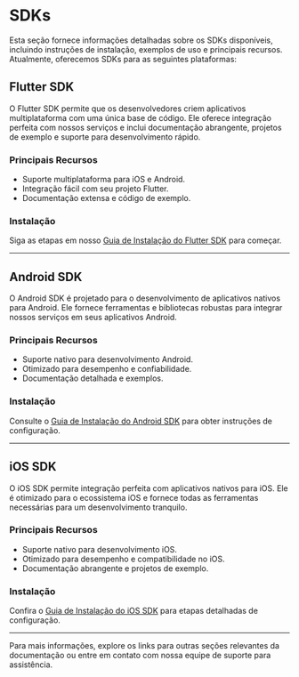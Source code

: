 # SDKs

Esta seção fornece informações detalhadas sobre os SDKs disponíveis, incluindo instruções de instalação, exemplos de uso e principais recursos. Atualmente, oferecemos SDKs para as seguintes plataformas:

## Flutter SDK

O Flutter SDK permite que os desenvolvedores criem aplicativos multiplataforma com uma única base de código. Ele oferece integração perfeita com nossos serviços e inclui documentação abrangente, projetos de exemplo e suporte para desenvolvimento rápido.

### Principais Recursos

- Suporte multiplataforma para iOS e Android.
- Integração fácil com seu projeto Flutter.
- Documentação extensa e código de exemplo.

### Instalação

Siga as etapas em nosso [Guia de Instalação do Flutter SDK](#) para começar.

---

## Android SDK

O Android SDK é projetado para o desenvolvimento de aplicativos nativos para Android. Ele fornece ferramentas e bibliotecas robustas para integrar nossos serviços em seus aplicativos Android.

### Principais Recursos

- Suporte nativo para desenvolvimento Android.
- Otimizado para desempenho e confiabilidade.
- Documentação detalhada e exemplos.

### Instalação

Consulte o [Guia de Instalação do Android SDK](#) para obter instruções de configuração.

---

## iOS SDK

O iOS SDK permite integração perfeita com aplicativos nativos para iOS. Ele é otimizado para o ecossistema iOS e fornece todas as ferramentas necessárias para um desenvolvimento tranquilo.

### Principais Recursos

- Suporte nativo para desenvolvimento iOS.
- Otimizado para desempenho e compatibilidade no iOS.
- Documentação abrangente e projetos de exemplo.

### Instalação

Confira o [Guia de Instalação do iOS SDK](#) para etapas detalhadas de configuração.

---

Para mais informações, explore os links para outras seções relevantes da documentação ou entre em contato com nossa equipe de suporte para assistência.
